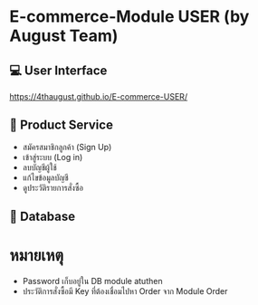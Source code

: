 # E-commerce-Module USER (by August Team)

## :computer: User Interface 
https://4thaugust.github.io/E-commerce-USER/
## :wrench: Product Service 
-   สมัครสมาชิกลูกค้า (Sign Up)
-   เข้าสู่ระบบ (Log in)
-   ลบบัญชีผู้ใช้
-   แก้ไขข้อมูลบัญชี
-   ดูประวัติรายการสั่งซื้อ


## :page_with_curl: Database 

# หมายเหตุ 
- Password เก็บอยู่ใน DB module atuthen
- ประวัติการสั่งซื้อมี Key ที่ต้องเชื่อมไปหา Order จาก Module Order           
